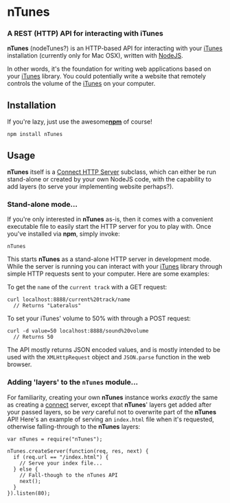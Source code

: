 nTunes
======
### A REST (HTTP) API for interacting with iTunes

__nTunes__ (nodeTunes?) is an HTTP-based API for interacting with your
[iTunes][] installation (currently only for Mac OSX), written with [NodeJS][].

In other words, it's the foundation for writing web applications based on
your [iTunes][] library. You could potentially write a website that remotely
controls the volume of the [iTunes][] on your computer.

Installation
------------

If you're lazy, just use the awesome[__npm__](http://github.com/isaacs/npm) of course!

    npm install nTunes

Usage
-----

__nTunes__ itself is a [Connect HTTP Server][connect] subclass, which can
either be run stand-alone or created by your own NodeJS code, with the
capability to add layers (to serve your implementing website perhaps?).


### Stand-alone mode...

If you're only interested in __nTunes__ as-is, then it comes with a convenient
executable file to easily start the HTTP server for you to play with. Once
you've installed via __npm__, simply invoke:

    nTunes

This starts __nTunes__ as a stand-alone HTTP server in development mode. While
the server is running you can interact with your [iTunes][] library through
simple HTTP requests sent to your computer. Here are some examples:

  To get the `name` of the `current track` with a GET request:
  
    curl localhost:8888/current%20track/name
      // Returns "Lateralus"

  To set your iTunes' volume to 50% with through a POST request:
  
    curl -d value=50 localhost:8888/sound%20volume
      // Returns 50

The API mostly returns JSON encoded values, and is mostly intended to be used
with the `XMLHttpRequest` object and `JSON.parse` function in the web browser.


### Adding 'layers' to the `nTunes` module...

For familiarity, creating your own __nTunes__ instance works _exactly_ the
same as creating a [connect][] server, except that __nTunes__' layers get
added after your passed layers, so be _very_ careful not to overwrite part of
the __nTunes__ API! Here's an example of serving an `index.html` file when
it's requested, otherwise falling-through to the __nTunes__ layers:

    var nTunes = require("nTunes");

    nTunes.createServer(function(req, res, next) {
      if (req.url == "/index.html") {
        // Serve your index file...
      } else {
        // Fall-though to the nTunes API
        next();
      }
    }).listen(80);


[iTunes]: http://www.itunes.com
[NodeJS]: http://nodejs.org
[connect]: http://senchalabs.github.com/connect/
